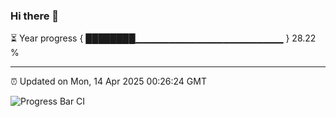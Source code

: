### Hi there 👋

⏳ Year progress { ████████▁▁▁▁▁▁▁▁▁▁▁▁▁▁▁▁▁▁▁▁▁▁ } 28.22 %

---

⏰ Updated on Mon, 14 Apr 2025 00:26:24 GMT

![Progress Bar CI](https://github.com/liununu/liununu/workflows/Progress%20Bar%20CI/badge.svg)
